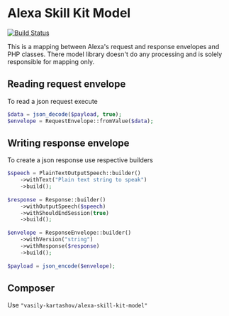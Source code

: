 Alexa Skill Kit Model
===

[![Build Status](https://travis-ci.org/vasily-kartashov/alexa-skill-kit-model.svg)](https://travis-ci.org/vasily-kartashov/alexa-skill-kit-model)

This is a mapping between Alexa's request and response envelopes and PHP classes. 
There model library doesn't do any processing and is solely responsible for mapping only.

Reading request envelope
---

To read a json request execute

```php
$data = json_decode($payload, true);
$envelope = RequestEnvelope::fromValue($data);
```

Writing response envelope
---

To create a json response use respective builders

```php
$speech = PlainTextOutputSpeech::builder()
    ->withText("Plain text string to speak")
    ->build();
    
$response = Response::builder()
    ->withOutputSpeech($speech)
    ->withShouldEndSession(true)
    ->build();
    
$envelope = ResponseEnvelope::builder()
    ->withVersion("string")
    ->withResponse($response)
    ->build();
    
$payload = json_encode($envelope);
```

Composer
---

Use `"vasily-kartashov/alexa-skill-kit-model"`
